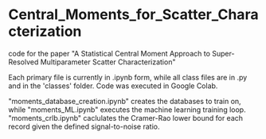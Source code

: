 # Central_Moments_for_Scatter_Characterization
code for the paper "A Statistical Central Moment Approach to Super-Resolved Multiparameter Scatter Characterization"

Each primary file is currently in .ipynb form, while all class files are in .py and in the 'classes' folder. Code was executed in Google Colab. 

"moments_database_creation.ipynb" creates the databases to train on, while "moments_ML.ipynb" executes the machine learning training loop. "moments_crlb.ipynb" caclulates the Cramer-Rao lower bound for each record given the defined signal-to-noise ratio. 
